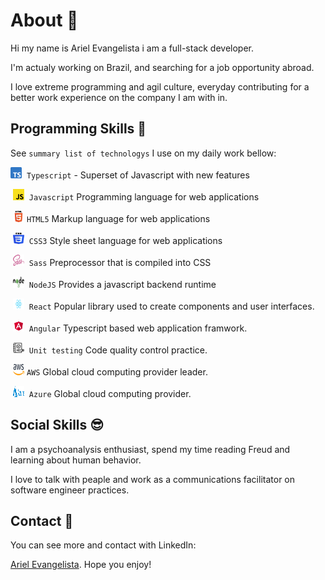 # About 🤔

Hi my name is Ariel Evangelista i am a full-stack developer.

I'm actualy working on Brazil, and searching for a job opportunity abroad.

I love extreme programming and agil culture, everyday contributing for a better work experience on the company I am with in.

## Programming Skills 🚀

See `summary list of technologys` I use on my daily work bellow:

<img src="./img/typescript.svg" alt="typescript icon" width="18px" height="18px">&nbsp;&nbsp;`Typescript`<img/> - Superset of Javascript with new features

&nbsp;<img src="./img/javascript.svg" alt="javascript icon" width="18px" height="18px"/>&nbsp;&nbsp;`Javascript`<img/>
Programming language for web applications

&nbsp;<img src="./img/html.png" alt="html icon" width="18px" height="18px"/>&nbsp;`HTML5`<img/>
Markup language for web applications

&nbsp;<img src="./img/css.svg" alt="css icon" width="18px" height="18px"/>&nbsp;&nbsp;`CSS3`<img/>
Style sheet language for web applications

&nbsp;<img src="./img/sass.png" alt="sass icon" width="18px" height="18px"/>&nbsp;&nbsp;`Sass`<img/>
Preprocessor that is compiled into CSS

&nbsp;<img src="./img/nodejs.svg" alt="nodejs icon" width="18px" height="18px"/>&nbsp;&nbsp;`NodeJS`<img/>
Provides a javascript backend runtime

&nbsp;<img src="./img/react.svg" alt="react icon" width="18px" height="18px"/>&nbsp;&nbsp;`React`<img/>
Popular library used to create components and user interfaces.

&nbsp;<img src="./img/angular.svg" alt="angular icon" width="18px" height="18px"/>&nbsp;&nbsp;`Angular`<img/>
Typescript based web application framwork.

&nbsp;<img src="./img/unit-test.svg" alt="unit test icon" width="18px" height="18px" />&nbsp;&nbsp;`Unit testing`<img/>
Code quality control practice.

&nbsp;<img src="./img/aws.svg" alt="aws icon" width="18px" height="18px" />&nbsp;`AWS`<img/>
Global cloud computing provider leader.

&nbsp;<img src="./img/azure.svg" alt="azure icon" width="18px" height="18px" />&nbsp;&nbsp;`Azure`<img/>
Global cloud computing provider.

## Social Skills 😎

I am a psychoanalysis enthusiast, spend my time reading Freud and learning about human behavior.

I love to talk with peaple and work as a communications facilitator on software engineer practices.​

## Contact 💬

You can see more and contact with LinkedIn:

[Ariel Evangelista](https://www.linkedin.com/in/ariel-evangelista-a4677618b/). Hope you enjoy!
